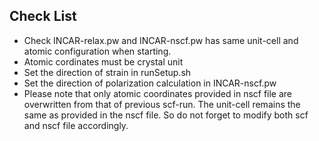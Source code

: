 ## Check List

* Check INCAR-relax.pw and INCAR-nscf.pw has same unit-cell and atomic configuration when starting.
* Atomic cordinates must be crystal unit
* Set the direction of strain in runSetup.sh
* Set the direction of polarization calculation in INCAR-nscf.pw
* Please note that only atomic coordinates provided in nscf file are overwritten from that of previous scf-run. The unit-cell remains the same as provided in the nscf file.
So do not forget to modify both scf and nscf file accordingly.
